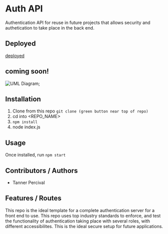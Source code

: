 # Auth API

Authentication API for reuse in future projects that allows security and authetication to take place in the back end.

## Deployed

[deployed](https://auth-api-tp.herokuapp.com/)

## coming soon!

![UML Diagram]();

## Installation

1. Clone from this repo `git clone (green button near top of repo)`
1. cd into <REPO_NAME>
1. `npm install`
1. node index.js

## Usage

Once installed, run `npm start`

## Contributors / Authors

- Tanner Percival

## Features / Routes

This repo is the ideal template for a complete authentication server for a front end to use. This repo uses top industry standards to enforce, and test the functionality of authentication taking place with several roles, with different accessibilites. This is the ideal secure setup for future applications.
